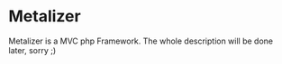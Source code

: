 Metalizer
=============

Metalizer is a MVC php Framework. The whole description will be done later, sorry ;)